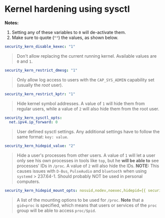 # Kernel hardening using sysctl

**Notes:**

1. Setting any of these variables to `0` will de-activate them.
2. Make sure to quote (`""`) the values, as shown below.

```yaml
security_kern_disable_kexec: "1"
```

> Don't allow replacing the current running kernel. Available values are `0` and `1`.

```yaml
security_kern_restrict_dmesg: "1"
```

> Only allow log access to users with the `CAP_SYS_ADMIN` capability set (usually the _root_ user).

```yaml
security_kern_restrict_kptr: "1"
```

> Hide kernel symbol addresses. A value of `1` will hide them from regular users, while a value of `2` will also hide them from the root user.

```yaml
security_kern_sysctl_opts:
  net.ipv4.ip_forward: 0
```

> User defined sysctl settings. Any additional settings have to follow the same format: `key: value`.

```yaml
security_kern_hidepid_value: "2"
```

> Hide a user's processes from other users. A value of `1` will let a user only see his own processes in tools like `top`, but he **will be able to** see processes' IDs in `/proc`. A value of `2` will also hide the IDs.
> **NOTE:** This causes issues with `D-Bus`, `PulseAudio` and `bluetooth` when using `systemd` > 237.64-1. Should probably NOT be used in personal computers.

```yaml
security_kern_hidepid_mount_opts: nosuid,nodev,noexec,hidepid={{ security_kern_hidepid_value }},gid=proc
```

> A list of the mounting options to be used for `/proc`. **Note** that a `gid=proc` is specified, which means that users or services of the `proc` group will be able to access `proc/$pid`.
